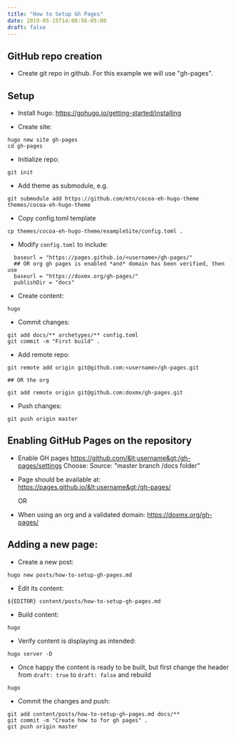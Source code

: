 ```yaml
---
title: "How to Setup Gh Pages"
date: 2019-05-15T14:08:56-05:00
draft: false
---
```

## GitHub repo creation

- Create git repo in github. For this example we will use "gh-pages".

## Setup

- Install hugo: https://gohugo.io/getting-started/installing

- Create site:
```
hugo new site gh-pages
cd gh-pages
```

- Initialize repo: 
```
git init
```

- Add theme as submodule, e.g. 
```
git submodule add https://github.com/mtn/cocoa-eh-hugo-theme themes/cocoa-eh-hugo-theme
```

- Copy config.toml template
```
cp themes/cocoa-eh-hugo-theme/exampleSite/config.toml .
```

- Modify `config.toml` to include: 
```
  baseurl = "https://pages.github.io/<username>/gh-pages/"
  ## OR org gh pages is enabled *and* domain has been verified, then use
  baseurl = "https://doxmx.org/gh-pages/"
  publishDir = "docs"
```

- Create content:
```
hugo
```

- Commit changes:
```
git add docs/** archetypes/** config.toml
git commit -m "First build" .
```

- Add remote repo:
```
git remote add origin git@github.com:<username>/gh-pages.git

## OR the org

git add remote origin git@github.com:doxmx/gh-pages.git
```

- Push changes: 
```
git push origin master
```


## Enabling GitHub Pages on the repository

- Enable GH pages https://github.com/&lt;username&gt;/gh-pages/settings
  Choose: Source: "master branch /docs folder"

- Page should be available at: https://pages.github.io/&lt;username&gt;/gh-pages/

  OR

- When using an org and a validated domain: https://doxmx.org/gh-pages/

## Adding a new page:

- Create a new post:
```
hugo new posts/how-to-setup-gh-pages.md
```

- Edit its content:
```
${EDITOR} content/posts/how-to-setup-gh-pages.md
```

- Build content:
```
hugo
```

- Verify content is displaying as intended:
```
hugo server -D
```

- Once happy the content is ready to be built, but first change the header from `draft: true` to `draft: false` and rebuild
```
hugo
```

- Commit the changes and push:
```
git add content/posts/how-to-setup-gh-pages.md docs/**
git commit -m "Create how to for gh pages" .
git push origin master
```


